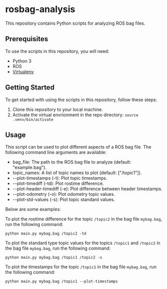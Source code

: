 # rosbag-analysis

This repository contains Python scripts for analyzing ROS bag files.

## Prerequisites

To use the scripts in this repository, you will need:

- Python 3
- ROS
- [Virtualenv](https://virtualenv.pypa.io/en/latest/)

## Getting Started

To get started with using the scripts in this repository, follow these steps:

1. Clone this repository to your local machine.
2. Activate the virtual envrionment in the repo directory: `source .venv/bin/activate`

## Usage

This script can be used to plot different aspects of a ROS bag file. The following command line arguments are available:

- bag_file: The path to the ROS bag file to analyze (default: "example.bag").
- topic_names: A list of topic names to plot (default: ["/topic1"]).
- --plot-timestamps (-t): Plot topic timestamps.
- --plot-timediff (-td): Plot rostime difference.
- --plot-header-timediff (-e): Plot difference between header timestamps.
- --plot-odometry (-o): Plot odometry topic values.
- --plot-std-values (-s): Plot topic standard values.

Below are some examples:

To plot the rostime difference for the topic `/topic2` in the bag file `mybag.bag`, run the following command:
```
python main.py mybag.bag /topic2 -td
```

To plot the standard type topic values for the topics `/topic1` and `/topic2` in the bag file `mybag.bag`, run the following command:

```
python main.py mybag.bag /topic1 /topic2 -s
```

To plot the timestamps for the topic `/topic1` in the bag file `mybag.bag`, run the following command:
```
python main.py mybag.bag /topic1 --plot-timestamps
```


